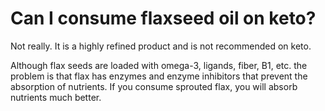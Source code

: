 # Can I consume flaxseed oil on keto?

Not really. It is a highly refined product and is not recommended on keto.

Although flax seeds are loaded with omega-3, ligands, fiber, B1, etc. the problem is that flax has enzymes and enzyme inhibitors that prevent the absorption of nutrients. If you consume sprouted flax, you will absorb nutrients much better.